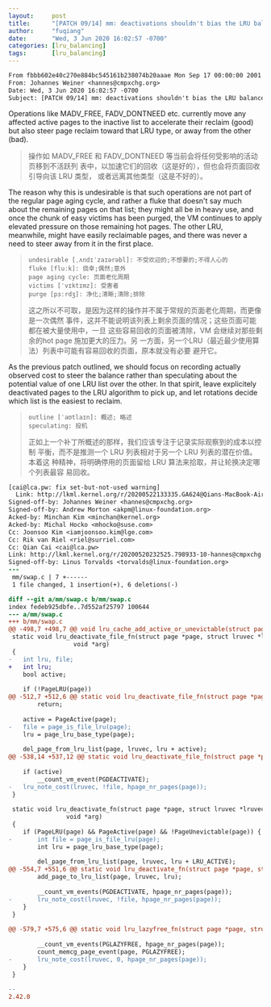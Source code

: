```yaml
---
layout:     post
title:      "[PATCH 09/14] mm: deactivations shouldn't bias the LRU balance"
author:     "fuqiang"
date:       "Wed, 3 Jun 2020 16:02:57 -0700"
categories: [lru_balancing]
tags:       [lru_balancing]
---
```


```diff
From fbbb602e40c270e884bc545161b238074b20aaae Mon Sep 17 00:00:00 2001
From: Johannes Weiner <hannes@cmpxchg.org>
Date: Wed, 3 Jun 2020 16:02:57 -0700
Subject: [PATCH 09/14] mm: deactivations shouldn't bias the LRU balance
```

Operations like MADV_FREE, FADV_DONTNEED etc.  currently move any affected
active pages to the inactive list to accelerate their reclaim (good) but
also steer page reclaim toward that LRU type, or away from the other
(bad).

> 操作如 MADV_FREE 和 FADV_DONTNEED 等当前会将任何受影响的活动页移到不活跃列
> 表中，以加速它们的回收（这是好的），但也会将页面回收引导向该 LRU 类型，
> 或者远离其他类型（这是不好的）。

The reason why this is undesirable is that such operations are not part of
the regular page aging cycle, and rather a fluke that doesn't say much
about the remaining pages on that list; they might all be in heavy use,
and once the chunk of easy victims has been purged, the VM continues to
apply elevated pressure on those remaining hot pages.  The other LRU,
meanwhile, might have easily reclaimable pages, and there was never a need
to steer away from it in the first place.

> ```
> undesirable [ˌʌndɪˈzaɪərəbl]: 不受欢迎的;不想要的;不得人心的
> fluke [fluːk]: 侥幸;偶然;意外
> page aging cycle: 页面老化周期
> victims [ˈvɪktɪmz]: 受害者
> purge [pɜːrdʒ]: 净化;清晰;清除;排除
> ```
> 这之所以不可取，是因为这样的操作并不属于常规的页面老化周期，而更像是一次偶然
> 事件，这并不能说明该列表上剩余页面的情况；这些页面可能都在被大量使用中，一旦
> 这些容易回收的页面被清除，VM 会继续对那些剩余的hot page 施加更大的压力。另
> 一方面，另一个LRU（最近最少使用算法）列表中可能有容易回收的页面，原本就没有必要
> 避开它。

As the previous patch outlined, we should focus on recording actually
observed cost to steer the balance rather than speculating about the
potential value of one LRU list over the other.  In that spirit, leave
explicitely deactivated pages to the LRU algorithm to pick up, and let
rotations decide which list is the easiest to reclaim.

> ```
> outline [ˈaʊtlaɪn]: 概述; 略述
> speculating: 投机
> ```
> 正如上一个补丁所概述的那样，我们应该专注于记录实际观察到的成本以控制
> 平衡，而不是推测一个 LRU 列表相对于另一个 LRU 列表的潜在价值。本着这
> 种精神，将明确停用的页面留给 LRU 算法来拾取，并让轮换决定哪个列表最容
> 易回收。

```diff
[cai@lca.pw: fix set-but-not-used warning]
  Link: http://lkml.kernel.org/r/20200522133335.GA624@Qians-MacBook-Air.local
Signed-off-by: Johannes Weiner <hannes@cmpxchg.org>
Signed-off-by: Andrew Morton <akpm@linux-foundation.org>
Acked-by: Minchan Kim <minchan@kernel.org>
Acked-by: Michal Hocko <mhocko@suse.com>
Cc: Joonsoo Kim <iamjoonsoo.kim@lge.com>
Cc: Rik van Riel <riel@surriel.com>
Cc: Qian Cai <cai@lca.pw>
Link: http://lkml.kernel.org/r/20200520232525.798933-10-hannes@cmpxchg.org
Signed-off-by: Linus Torvalds <torvalds@linux-foundation.org>
---
 mm/swap.c | 7 +------
 1 file changed, 1 insertion(+), 6 deletions(-)

diff --git a/mm/swap.c b/mm/swap.c
index fedeb925dbfe..7d552af25797 100644
--- a/mm/swap.c
+++ b/mm/swap.c
@@ -498,7 +498,7 @@ void lru_cache_add_active_or_unevictable(struct page *page,
 static void lru_deactivate_file_fn(struct page *page, struct lruvec *lruvec,
 			      void *arg)
 {
-	int lru, file;
+	int lru;
 	bool active;
 
 	if (!PageLRU(page))
@@ -512,7 +512,6 @@ static void lru_deactivate_file_fn(struct page *page, struct lruvec *lruvec,
 		return;
 
 	active = PageActive(page);
-	file = page_is_file_lru(page);
 	lru = page_lru_base_type(page);
 
 	del_page_from_lru_list(page, lruvec, lru + active);
@@ -538,14 +537,12 @@ static void lru_deactivate_file_fn(struct page *page, struct lruvec *lruvec,
 
 	if (active)
 		__count_vm_event(PGDEACTIVATE);
-	lru_note_cost(lruvec, !file, hpage_nr_pages(page));
 }
 
 static void lru_deactivate_fn(struct page *page, struct lruvec *lruvec,
 			    void *arg)
 {
 	if (PageLRU(page) && PageActive(page) && !PageUnevictable(page)) {
-		int file = page_is_file_lru(page);
 		int lru = page_lru_base_type(page);
 
 		del_page_from_lru_list(page, lruvec, lru + LRU_ACTIVE);
@@ -554,7 +551,6 @@ static void lru_deactivate_fn(struct page *page, struct lruvec *lruvec,
 		add_page_to_lru_list(page, lruvec, lru);
 
 		__count_vm_events(PGDEACTIVATE, hpage_nr_pages(page));
-		lru_note_cost(lruvec, !file, hpage_nr_pages(page));
 	}
 }
 
@@ -579,7 +575,6 @@ static void lru_lazyfree_fn(struct page *page, struct lruvec *lruvec,
 
 		__count_vm_events(PGLAZYFREE, hpage_nr_pages(page));
 		count_memcg_page_event(page, PGLAZYFREE);
-		lru_note_cost(lruvec, 0, hpage_nr_pages(page));
 	}
 }
 
-- 
2.42.0

```
